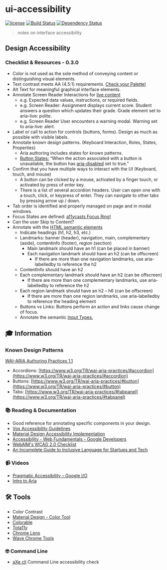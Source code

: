 # ui-accessibility

[![license][license-image]][license-url] [![Build Status][travis-image]][travis-url] [![Dependency Status][dependencyci-image]][dependencyci-url]

> notes on interface accessibility

## Design Accessibility
### Checklist & Resources - 0.3.0

+ Color is not used as the sole method of conveying content or distinguishing visual elements.
+ Text contrast meets AA (4.5:1) requirements. [Check your Palette!](http://jxnblk.com/colorable/demos/text/)
+ Alt Text for meaningful graphical interface elements.
+ Annotate Screen Reader Interactions for [live content](https://developer.mozilla.org/en-US/docs/Web/Accessibility/ARIA/ARIA_Live_Regions)
  + e.g. Expected data values, instructions, or required fields.
  + e.g. Screen Reader: Assignment displays current score. Student answers a question which updates their grade. Grade element set to aria-live: polite.
  + e.g. Screen Reader User encounters a warning modal. Warning set to aria-live: alert.
+ Label or call to action for controls (buttons, forms). Design as much as possible with visible labels.
+ Annotate known design patterns. (Keyboard Interaction, Roles, States, Properties)
  + Aria authoring includes states for known patterns.
  + [Button States:](https://www.w3.org/TR/wai-aria-practices/#button) “When the action associated with a button is unavailable, the button has [aria-disabled](https://www.w3.org/TR/wai-aria-1.1/#aria-disabled) set to true.”
+ Confirm that you have multiple ways to interact with the UI (Keyboard, touch, and mouse)
  + A button can be clicked by a mouse, activated by a finger touch, or activated by press of enter key.
  + There is a list of several accordion headers. User can open one with a touch, click, or keypress of enter. They can navigate to other tabs by pressing arrow up / down.
+ Tab order is identified and properly managed on page and in modal windows.
+ Focus States are defined: [a11ycasts Focus Ring!](https://www.youtube.com/watch?v=ilj2P5-5CjI)
+ Can the user Skip to Content?
+ Annotate with the [HTML semantic elements](https://developer.mozilla.org/en-US/docs/Web/HTML/Element)
  + Indicate headings (h1, h2, h3, etc.)
  + Landmarks: banner (header), navigation, main, complementary (aside), contentinfo (footer), region (section)
    + Main landmark should have an h1 (can be placed in banner)
    + Each navigation landmark should have an h2 (can be offscreen)
      + If there are more than one navigation landmarks, use aria-labelledby to reference the h2
  + ContentInfo should have an h2
  + Each complementary landmark should have an h2 (can be offscreen)
    + If there are more than one complementary landmarks, use aria-labelledby to reference the h2
  + Each region landmark should have an h2 – h6 (can be offscreen)
    + If there are more than one region landmarks, use aria-labelledby to reference the heading element
  + Buttons vs Links: Buttons perform an action and links cause change of focus.
  + Annotate the semantic [Input Types.](https://developer.mozilla.org/en-US/docs/Web/HTML/Element/input)


## 🎓 Information
### Known Design Patterns
[WAI-ARIA Authoring Practices 1.1](https://www.w3.org/TR/wai-aria-practices-1.1/#intro)

+ Accordions: [https://www.w3.org/TR/wai-aria-practices/#accordion](https://www.w3.org/TR/wai-aria-practices/#accordion)
+ Buttons: [https://www.w3.org/TR/wai-aria-practices/#button](https://www.w3.org/TR/wai-aria-practices/#button)
+ Tabs: [https://www.w3.org/TR/wai-aria-practices/#tabpanel](https://www.w3.org/TR/wai-aria-practices/#tabpanel)

### 📚 Reading & Documentation
+ Good reference for annotating specific components in your design.
+ [Vox Accessibility Guidelines](http://accessibility.voxmedia.com/)
+ [Material Design Accessibility Implementation](https://material.io/guidelines/usability/accessibility.html#accessibility-implementation)
+ [Accessibility - Web Fundamentals - Google Developers](https://developers.google.com/web/fundamentals/accessibility/)
+ [WebAIM's WCAG 2.0 Checklist](https://webaim.org/standards/wcag/checklist)
+ [An Incomplete Guide to Inclusive Language for Startups and Tech](https://open.buffer.com/inclusive-language-tech/)

### 📹 Videos
+ [Pragmatic Accessibility – Google I/O](https://events.google.com/io/schedule/?section=may-18&track=accessibility)
+ [Intro to Aria](https://www.youtube.com/watch?v=g9Qff0b-lHk&list=PLNYkxOF6rcICWx0C9LVWWVqvHlYJyqw7g)

## 🛠 Tools
+ Color Contrast
+ [Material Design - Color Tool](https://material.io/color/#!/?view.left=0&view.right=0)
+ [Colorable](http://jxnblk.com/colorable/demos/text/?background=%23342324&foreground=%23EFFFA8)
+ [Tota11y](https://chrome.google.com/webstore/detail/tota11y-plugin-from-khan/oedofneiplgibimfkccchnimiadcmhpe?hl=en)
+ [Chrome Lens](https://chrome.google.com/webstore/detail/chromelens/idikgljglpfilbhaboonnpnnincjhjkd?hl=en)
+ [Wave Chrome Tools](https://chrome.google.com/webstore/detail/wave-evaluation-tool/jbbplnpkjmmeebjpijfedlgcdilocofh?hl=en-US)

### 🤓 Command Line
+ [aXe cli](https://github.com/dequelabs/axe-cli) Command Line accessibility check

[license-image]: https://img.shields.io/badge/license-ISC-blue.svg
[license-url]: https://github.com/patcartelli/ui-accessibility/blob/master/LICENSE
[travis-image]: https://travis-ci.org/patcartelli/ui-accessibility.svg?branch=master
[travis-url]: https://travis-ci.org/patcartelli/ui-accessibility
[dependencyci-image]: https://dependencyci.com/github/patcartelli/ui-accessibility/badge
[dependencyci-url]: https://dependencyci.com/github/patcartelli/ui-accessibility
